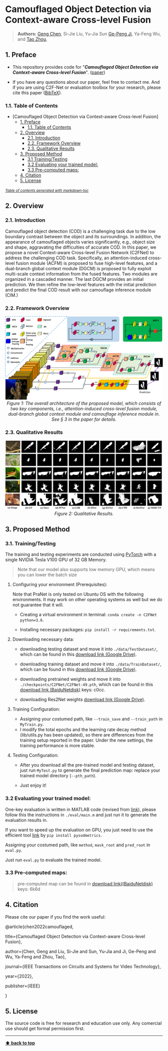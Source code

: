 # Camouflaged Object Detection via Context-aware Cross-level Fusion
> **Authors:** 
> [Geng Chen](https://www.researchgate.net/profile/Geng_Chen13),
>Si-Jie Liu,
>Yu-Jia Sun
> [Ge-Peng Ji](https://scholar.google.com/citations?user=oaxKYKUAAAAJ&hl=en),
>Ya-Feng Wu, and
> [Tao Zhou](https://taozh2017.github.io/),

## 1. Preface

- This repository provides code for "_**Camouflaged Object Detection via Context-aware Cross-level Fusion**_". 
([paper]())

- If you have any questions about our paper, feel free to contact me. And if you are using C2F-Net
or evaluation toolbox for your research, please cite this paper ([BibTeX](#4-citation)).




### 1.1. Table of Contents

- [Camouflaged Object Detection via Context-aware Cross-level Fusion]
  * [1. Preface](#1-preface)
    + [1.1. Table of Contents](#11-table-of-contents)
  * [2. Overview](#2-overview)
    + [2.1. Introduction](#21-introduction)
    + [2.2. Framework Overview](#22-framework-overview)
    + [2.3. Qualitative Results](#23-qualitative-results)
  * [3. Proposed Method](#3-proposed-baseline)
    + [3.1 Training/Testing](#31-training-testing)
    + [3.2 Evaluating your trained model:](#32-evaluating-your-trained-model-)
    + [3.3 Pre-computed maps:](#33-pre-computed-maps)
  * [4. Citation](#4-citation)
  * [5. License](#5-license)

<small><i><a href='http://ecotrust-canada.github.io/markdown-toc/'>Table of contents generated with markdown-toc</a></i></small>

## 2. Overview

### 2.1. Introduction

Camouflaged object detection (COD) is a challenging task due to the low boundary contrast between the object and its surroundings. In addition, the appearance of camouflaged objects varies significantly, e.g., object size and shape, aggravating the difficulties of accurate COD. In this paper, we propose a novel Context-aware Cross-level Fusion Network (C2FNet) to address the challenging COD task. Specifically,  an attention-induced cross-level fusion module (ACFM) is proposed to fuse high-level features, and a dual-branch global context module (DGCM) is proposed to fully exploit multi-scale context information from the fused features. Two modules are organized in a cascaded manner. The last DGCM provides an initial prediction. We then refine the low-level features  with the initial prediction and predict the final COD result with our camouflage inference module (CIM.)

### 2.2. Framework Overview

<p align="center">
    <img src="Images/net.png"/> <br />
    <em> 
    Figure 1: The overall architecture of the proposed model, which consists of two key components, i.e., attention-induced cross-level fusion module, dual-branch global context module and camouflage inference module in. See § 3 in the paper for details.
    </em>
</p>

### 2.3. Qualitative Results

<p align="center">
    <img src="Images/results.png"/> <br />
    <em> 
    Figure 2: Qualitative Results.
    </em>
</p>

## 3. Proposed Method

### 3.1. Training/Testing

The training and testing experiments are conducted using [PyTorch](https://github.com/pytorch/pytorch) with a single NVIDIA Tesla V100 GPU of 32 GB Memory.

> Note that our model also supports low memory GPU, which means you can lower the batch size


1. Configuring your environment (Prerequisites):
   
    Note that PraNet is only tested on Ubuntu OS with the following environments. 
    It may work on other operating systems as well but we do not guarantee that it will.
    
    + Creating a virtual environment in terminal: `conda create -n C2FNet python=3.6`.
    
    + Installing necessary packages: `pip install -r requirements.txt`.

1. Downloading necessary data:

    + downloading testing dataset and move it into `./data/TestDataset/`, 
    which can be found in this [download link (Google Drive)](https://drive.google.com/file/d/1o8OfBvYE6K-EpDyvzsmMPndnUMwb540R/view?usp=sharing).
    
    + downloading training dataset and move it into `./data/TrainDataset/`, 
    which can be found in this [download link (Google Drive)](https://drive.google.com/file/d/1lODorfB33jbd-im-qrtUgWnZXxB94F55/view?usp=sharing).
    
    + downloading pretrained weights and move it into `./checkpoints/C2FNet/C2FNet-49.pth`, 
    which can be found in this [download link (BaiduNetdisk)](https://pan.baidu.com/s/1WLRdub4Rz7xSxd-vuMqEaQ)  keys: c0cc.
    
    + downloading Res2Net weights [download link (Google Drive)](https://drive.google.com/file/d/1_1N-cx1UpRQo7Ybsjno1PAg4KE1T9e5J/view?usp=sharing).
   
1. Training Configuration:

    + Assigning your costumed path, like `--train_save` and `--train_path` in `MyTrain.py`.
    + I modify the total epochs and the learning rate decay method (lib/utils.py has been updated), so there are differences from the training setup reported in the paper. Under the new settings, the training performance is more stable.
    


1. Testing Configuration:
    + After you download all the pre-trained model and testing dataset, just run `MyTest.py` to generate the final prediction map: 
    replace your trained model directory (`--pth_path`).


    + Just enjoy it!

### 3.2 Evaluating your trained model:

One-key evaluation is written in MATLAB code (revised from [link](https://github.com/DengPingFan/CODToolbox)), 
please follow this the instructions in `./eval/main.m` and just run it to generate the evaluation results in.

If you want to speed up the evaluation on GPU, you just need to use the efficient tool [link](https://github.com/lartpang/PySODMetrics) by `pip install pysodmetrics`.

Assigning your costumed path, like `method`, `mask_root` and `pred_root` in `eval.py`.

Just run `eval.py` to evaluate the trained model.

### 3.3 Pre-computed maps: 
> pre-computed map can be found in [download link((BaiduNetdisk)](https://pan.baidu.com/s/18NV-lPs6vbk80wH88Ugzyg)  keys: 6k6d

## 4. Citation

Please cite our paper if you find the work useful: 

@article{chen2022camouflaged,

  title={Camouflaged Object Detection via Context-aware Cross-level Fusion},
  
  author={Chen, Geng and Liu, Si-Jie and Sun, Yu-Jia and Ji, Ge-Peng and Wu, Ya-Feng and Zhou, Tao},
  
  journal={IEEE Transactions on Circuits and Systems for Video Technology},
  
  year={2022},
  
  publisher={IEEE}

}

## 5. License

The source code is free for research and education use only. Any comercial use should get formal permission first.

---

**[⬆ back to top](#0-preface)**
